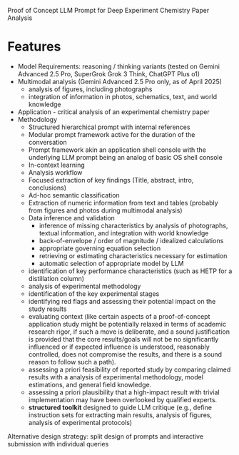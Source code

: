 Proof of Concept LLM Prompt for Deep Experiment Chemistry Paper Analysis

# Features

- Model Requirements: reasoning / thinking variants (tested on Gemini Advanced 2.5 Pro, SuperGrok Grok 3 Think, ChatGPT Plus o1)
- Multimodal analysis (Gemini Advanced 2.5 Pro only, as of April 2025)
    - analysis of figures, including photographs
    - integration of information in photos, schematics, text, and world knowledge
- Application - critical analysis of an experimental chemistry paper
- Methodology
    - Structured hierarchical prompt with internal references
    - Modular prompt framework active for the duration of the conversation
    - Prompt framework akin an application shell console with the underlying LLM prompt being an analog of basic OS shell console
    - In-context learning
    - Analysis workflow
    - Focused extraction of key findings (Title, abstract, intro, conclusions)
    - Ad-hoc semantic classification
    - Extraction of numeric information from text and tables (probably from figures and photos during multimodal analysis) 
    - Data inference and validation
        - inference of missing characteristics by analysis of photographs, textual information, and integration with world knowledge
        - back-of-envelope / order of magnitude / idealized calculations
        - appropriate governing equation selection
        - retrieving or estimating characteristics necessary for estimation
        - automatic selection of appropriate model by LLM 
    - identification of key performance characteristics (such as HETP for a distillation column) 
    - analysis of experimental methodology
    - identification of the key experimental stages
    - identifying red flags and assessing their potential impact on the study results
    - evaluating context (like certain aspects of a proof-of-concept application study might be potentially relaxed in terms of academic research rigor, if such a move is deliberate, and a sound justification is provided that the core results/goals will not be no significantly influenced or if expected influence is understood, reasonably controlled, does not compromise the results, and there is a sound reason to follow such a path).
    - assessing a priori feasibility of reported study by comparing claimed results with a analysis of experimental methodology, model estimations, and general field knowledge.
    - assessing a priori plausibility that a high-impact result with trivial implementation may have been overlooked by qualified experts.
    - **structured toolkit** designed to guide LLM critique (e.g., define instruction sets for extracting main results, analysis of figures, analysis of experimental protocols)

Alternative design strategy: split design of prompts and interactive submission with individual queries